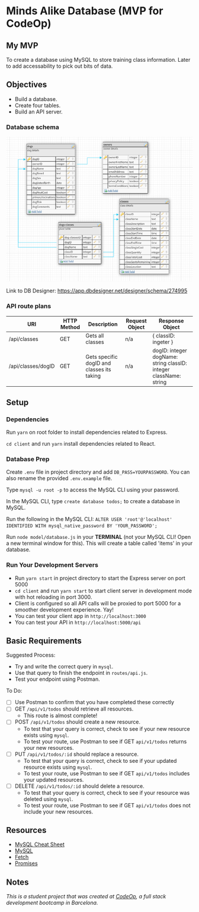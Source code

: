 # Minds Alike Database (MVP for CodeOp)

## My MVP

To create a database using MySQL to store training class information. Later to add accessability to pick out bits of data.

## Objectives

- Build a database.
- Create four tables.
- Build an API server.

### Database schema

![alt text](mindsalike_schema.png "Minds Alike DB Schema")

Link to DB Designer:
https://app.dbdesigner.net/designer/schema/274995

### API route plans

| URI                | HTTP Method | Description                                | Request Object | Response Object                                                   |
| ------------------ | ----------- | ------------------------------------------ | -------------- | ----------------------------------------------------------------- |
| /api/classes       | GET         | Gets all classes                           | n/a            | { classID: ingeter }                                              |
| /api/classes/dogID | GET         | Gets specific dogID and classes its taking | n/a            | dogID: integer dogName: string classID: integer className: string |

## Setup

### Dependencies

Run `yarn` on root folder to install dependencies related to Express.

`cd client` and run `yarn` install dependencies related to React.

### Database Prep

Create `.env` file in project directory and add `DB_PASS=YOURPASSWORD`. You can also rename the provided `.env.example` file.

Type `mysql -u root -p` to access the MySQL CLI using your password.

In the MySQL CLI, type `create database todos;` to create a database in MySQL.

Run the following in the MySQL CLI: `ALTER USER 'root'@'localhost' IDENTIFIED WITH mysql_native_password BY 'YOUR_PASSWORD';`

Run `node model/database.js` in your **TERMINAL** (not your MySQL CLI! Open a new terminal window for this). This will create a table called 'items' in your database.

### Run Your Development Servers

- Run `yarn start` in project directory to start the Express server on port 5000
- `cd client` and run `yarn start` to start client server in development mode with hot reloading in port 3000.
- Client is configured so all API calls will be proxied to port 5000 for a smoother development experience. Yay!
- You can test your client app in `http://localhost:3000`
- You can test your API in `http://localhost:5000/api`

## Basic Requirements

Suggested Process:

- Try and write the correct query in `mysql`.
- Use that query to finish the endpoint in `routes/api.js`.
- Test your endpoint using Postman.

To Do:

- [ ] Use Postman to confirm that you have completed these correctly
- [ ] GET `/api/v1/todos` should retrieve all resources.
  - This route is almost complete!
- [ ] POST `/api/v1/todos` should create a new resource.
  - To test that your query is correct, check to see if your new resource exists using `mysql`.
  - To test your route, use Postman to see if GET `api/v1/todos` returns your new resources.
- [ ] PUT `/api/v1/todos/:id` should replace a resource.
  - To test that your query is correct, check to see if your updated resource exists using `mysql`.
  - To test your route, use Postman to see if GET `api/v1/todos` includes your updated resources.
- [ ] DELETE `/api/v1/todos/:id` should delete a resource.
  - To test that your query is correct, check to see if your resource was deleted using `mysql`.
  - To test your route, use Postman to see if GET `api/v1/todos` does not include your new resources.

## Resources

- [MySQL Cheat Sheet](http://www.mysqltutorial.org/mysql-cheat-sheet.aspx)
- [MySQL](https://dev.mysql.com/doc/refman/8.0/en/database-use.html)
- [Fetch](https://developer.mozilla.org/en-US/docs/Web/API/Fetch_API/Using_Fetch)
- [Promises](https://developer.mozilla.org/en-US/docs/Web/JavaScript/Reference/Global_Objects/Promise)

## Notes

_This is a student project that was created at [CodeOp](http://CodeOp.tech), a full stack development bootcamp in Barcelona._
